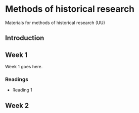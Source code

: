 # Methods of historical research
Materials for methods of historical research (UU)

## Introduction

## Week 1
Week 1 goes here.

### Readings
* Reading 1

## Week 2
